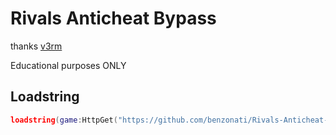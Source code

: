 # Rivals Anticheat Bypass
thanks [v3rm](https://v3rm.net/threads/ac-analysis-rivals-anti-cheat-bypass-included.24063/)
  
Educational purposes ONLY  

## Loadstring
```lua
loadstring(game:HttpGet("https://github.com/benzonati/Rivals-Anticheat-Bypass/raw/refs/heads/main/main.luau"))()
```
